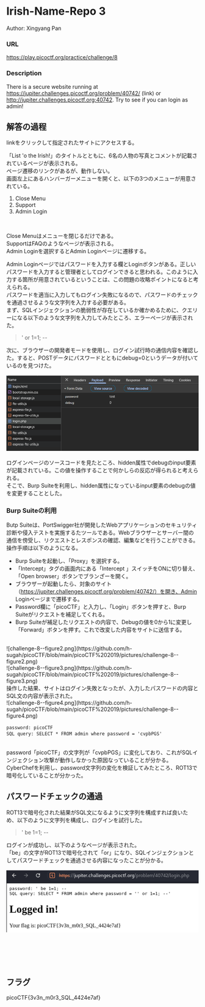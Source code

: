 # Irish-Name-Repo 3
Author: Xingyang Pan

### URL
https://play.picoctf.org/practice/challenge/8

### Description
There is a secure website running at https://jupiter.challenges.picoctf.org/problem/40742/ (link) or http://jupiter.challenges.picoctf.org:40742. Try to see if you can login as admin!



## 解答の過程
linkをクリックして指定されたサイトにアクセスする。  

「List 'o the Irish!」のタイトルとともに、6名の人物の写真とコメントが記載されているページが表示される。  
ページ遷移のリンクがあるが、動作しない。  
画面左上にあるハンバーガーメニューを開くと、以下の3つのメニューが用意されている。  
1. Close Menu
1. Support
1. Admin Login

<br>

Close Menuはメニューを閉じるだけである。  
SupportはFAQのようなページが表示される。  
Admin Loginを選択するとAdmin Loginページに遷移する。  

Admin Loginページではパスワードを入力する欄とLoginボタンがある。正しいパスワードを入力すると管理者としてログインできると思われる。このように入力する箇所が用意されているということは、この問題の攻略ポイントになると考えられる。  
パスワードを適当に入力してもログイン失敗になるので、パスワードのチェックを通過させるような文字列を入力する必要がある。  
まず、SQLインジェクションの脆弱性が存在しているか確かめるために、クエリーになる以下のような文字列を入力してみたところ、エラーページが表示された。  

> ' or 1=1; --

次に、ブラウザーの開発者モードを使用し、ログイン試行時の通信内容を確認した。すると、POSTデータにパスワードとともにdebug=0というデータが付いているのを見つけた。  
<br>
![challenge-8--figure1.png](https://github.com/h-sugah/picoCTF/blob/main/picoCTF%202019/pictures/challenge-8--figure1.png)  
<br>
ログインページのソースコードを見たところ、hidden属性でdebugのinput要素が記載されている。この値を操作することで何かしらの反応が得られると考えられる。  
そこで、Burp Suiteを利用し、hidden属性になっているinput要素のdebugの値を変更することとした。  

### Burp Suiteの利用
Butp Suiteは、PortSwigger社が開発したWebアプリケーションのセキュリティ診断や侵入テストを実施するたツールである。Webブラウザーとサーバー間の通信を傍受し、リクエストとレスポンスの確認、編集などを行うことができる。  
操作手順は以下のようになる。  
- Burp Suiteを起動し、「Proxy」を選択する。
- 「Intercept」タグの画面内にある「Intercept 」スイッチをONに切り替え、「Open browser」ボタンでブランざーを開く。
- ブラウザーが起動したら、対象のサイト（https://jupiter.challenges.picoctf.org/problem/40742/）を開き、Admin Loginページまで遷移する。
- Password欄に「picoCTF」と入力し、「Login」ボタンを押すと、Burp Suiteがリクエストを補足してくれる。
- Burp Suiteが補足したリクエストの内容で、Debugの値を0から1に変更し「Forward」ボタンを押す。これで改変した内容をサイトに送信する。

<br>
![challenge-8--figure2.png](https://github.com/h-sugah/picoCTF/blob/main/picoCTF%202019/pictures/challenge-8--figure2.png)  
<br>
![challenge-8--figure3.png](https://github.com/h-sugah/picoCTF/blob/main/picoCTF%202019/pictures/challenge-8--figure3.png)  
<br>
操作した結果、サイトはログイン失敗となったが、入力したパスワードの内容とSQL文の内容が表示された。  
<br>
![challenge-8--figure4.png](https://github.com/h-sugah/picoCTF/blob/main/picoCTF%202019/pictures/challenge-8--figure4.png)  
<br>

```
password: picoCTF
SQL query: SELECT * FROM admin where password = 'cvpbPGS'
```

<br>
password「picoCTF」の文字列が「cvpbPGS」に変化しており、これがSQLインジェクション攻撃が動作しなかった原因なっていることが分かる。  
CyberChefを利用し、password文字列の変化を検証してみたところ、ROT13で暗号化していることが分かった。  

## パスワードチェックの通過
ROT13で暗号化された結果がSQL文になるように文字列を構成すれば良いため、以下のように文字列を構成し、ログインを試行した。  

> ' be 1=1; --

ログインが成功し、以下のようなページが表示された。  
「be」の文字がROT13で暗号化されて「or」になり、SQLインジェクションとしてパスワードチェックを通過させる内容になったことが分かる。  
<br>
![challenge-8--figure5.png](https://github.com/h-sugah/picoCTF/blob/main/picoCTF%202019/pictures/challenge-8--figure5.png)  

<br>
<br>
<br>
<br>

## フラグ
picoCTF{3v3n_m0r3_SQL_4424e7af}
